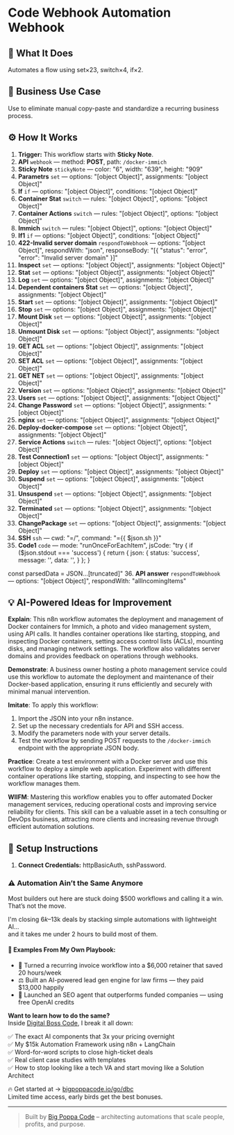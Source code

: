 # Code Webhook Automation Webhook
  ## 🚀 What It Does
  Automates a flow using set×23, switch×4, if×2.
  
  ## 💼 Business Use Case
  Use to eliminate manual copy-paste and standardize a recurring business process.
  
  ## ⚙️ How It Works
  1. **Trigger:** This workflow starts with **Sticky Note**.
  2. **API** `webhook` — method: **POST**, path: `/docker-immich`
3. **Sticky Note** `stickyNote` — color: "6", width: "639", height: "909"
4. **Parametrs** `set` — options: "[object Object]", assignments: "[object Object]"
5. **If** `if` — options: "[object Object]", conditions: "[object Object]"
6. **Container Stat** `switch` — rules: "[object Object]", options: "[object Object]"
7. **Container Actions** `switch` — rules: "[object Object]", options: "[object Object]"
8. **Immich** `switch` — rules: "[object Object]", options: "[object Object]"
9. **If1** `if` — options: "[object Object]", conditions: "[object Object]"
10. **422-Invalid server domain** `respondToWebhook` — options: "[object Object]", respondWith: "json", responseBody: "[{
  "status": "error",
  "error": "Invalid server domain"
}]"
11. **Inspect** `set` — options: "[object Object]", assignments: "[object Object]"
12. **Stat** `set` — options: "[object Object]", assignments: "[object Object]"
13. **Log** `set` — options: "[object Object]", assignments: "[object Object]"
14. **Dependent containers Stat** `set` — options: "[object Object]", assignments: "[object Object]"
15. **Start** `set` — options: "[object Object]", assignments: "[object Object]"
16. **Stop** `set` — options: "[object Object]", assignments: "[object Object]"
17. **Mount Disk** `set` — options: "[object Object]", assignments: "[object Object]"
18. **Unmount Disk** `set` — options: "[object Object]", assignments: "[object Object]"
19. **GET ACL** `set` — options: "[object Object]", assignments: "[object Object]"
20. **SET ACL** `set` — options: "[object Object]", assignments: "[object Object]"
21. **GET NET** `set` — options: "[object Object]", assignments: "[object Object]"
22. **Version** `set` — options: "[object Object]", assignments: "[object Object]"
23. **Users** `set` — options: "[object Object]", assignments: "[object Object]"
24. **Change Password** `set` — options: "[object Object]", assignments: "[object Object]"
25. **nginx** `set` — options: "[object Object]", assignments: "[object Object]"
26. **Deploy-docker-compose** `set` — options: "[object Object]", assignments: "[object Object]"
27. **Service Actions** `switch` — rules: "[object Object]", options: "[object Object]"
28. **Test Connection1** `set` — options: "[object Object]", assignments: "[object Object]"
29. **Deploy** `set` — options: "[object Object]", assignments: "[object Object]"
30. **Suspend** `set` — options: "[object Object]", assignments: "[object Object]"
31. **Unsuspend** `set` — options: "[object Object]", assignments: "[object Object]"
32. **Terminated** `set` — options: "[object Object]", assignments: "[object Object]"
33. **ChangePackage** `set` — options: "[object Object]", assignments: "[object Object]"
34. **SSH** `ssh` — cwd: "=/", command: "={{ $json.sh }}"
35. **Code1** `code` — mode: "runOnceForEachItem", jsCode: "try {
  if ($json.stdout === 'success') {
    return {
      json: {
        status: 'success',
        message: '',
        data: '',
      }
    };
  }

  const parsedData = JSON…[truncated]"
36. **API answer** `respondToWebhook` — options: "[object Object]", respondWith: "allIncomingItems"
  
  ## 💡 AI-Powered Ideas for Improvement
  **Explain**: This n8n workflow automates the deployment and management of Docker containers for Immich, a photo and video management system, using API calls. It handles container operations like starting, stopping, and inspecting Docker containers, setting access control lists (ACLs), mounting disks, and managing network settings. The workflow also validates server domains and provides feedback on operations through webhooks.

**Demonstrate**: A business owner hosting a photo management service could use this workflow to automate the deployment and maintenance of their Docker-based application, ensuring it runs efficiently and securely with minimal manual intervention.

**Imitate**: To apply this workflow:
1. Import the JSON into your n8n instance.
2. Set up the necessary credentials for API and SSH access.
3. Modify the parameters node with your server details.
4. Test the workflow by sending POST requests to the `/docker-immich` endpoint with the appropriate JSON body.

**Practice**: Create a test environment with a Docker server and use this workflow to deploy a simple web application. Experiment with different container operations like starting, stopping, and inspecting to see how the workflow manages them.

**WIIFM**: Mastering this workflow enables you to offer automated Docker management services, reducing operational costs and improving service reliability for clients. This skill can be a valuable asset in a tech consulting or DevOps business, attracting more clients and increasing revenue through efficient automation solutions.
  
  ## 🔧 Setup Instructions
  1. **Connect Credentials:** httpBasicAuth, sshPassword.
  
### ⚠️ Automation Ain’t the Same Anymore

Most builders out here are stuck doing $500 workflows and calling it a win.  
That’s not the move.  

I'm closing $6k–$13k deals by stacking simple automations with lightweight AI...  
and it takes me under 2 hours to build most of them.

#### 🧠 Examples From My Own Playbook:
- 🔁 Turned a recurring invoice workflow into a $6,000 retainer that saved 20 hours/week  
- ⚖️ Built an AI-powered lead gen engine for law firms — they paid $13,000 happily  
- 🚀 Launched an SEO agent that outperforms funded companies — using free OpenAI credits  

**Want to learn how to do the same?**  
Inside [Digital Boss Code](https://bigpoppacode.io/go/dbc), I break it all down:

✅ The exact AI components that 3x your pricing overnight  
✅ My $15k Automation Framework using n8n + LangChain  
✅ Word-for-word scripts to close high-ticket deals  
✅ Real client case studies with templates  
✅ How to stop looking like a tech VA and start moving like a Solution Architect  

🔥 Get started at → [bigpoppacode.io/go/dbc](https://bigpoppacode.io/go/dbc)  
Limited time access, early birds get the best bonuses.

---
> Built by [Big Poppa Code](https://bigpoppacode.io) – architecting automations that scale people, profits, and purpose.
  